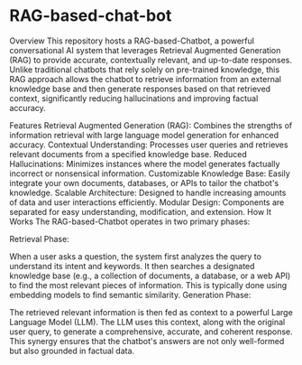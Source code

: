 # RAG-based-chat-bot
Overview
This repository hosts a RAG-based-Chatbot, a powerful conversational AI system that leverages Retrieval Augmented Generation (RAG) to provide accurate, contextually relevant, and up-to-date responses. Unlike traditional chatbots that rely solely on pre-trained knowledge, this RAG approach allows the chatbot to retrieve information from an external knowledge base and then generate responses based on that retrieved context, significantly reducing hallucinations and improving factual accuracy.

Features
Retrieval Augmented Generation (RAG): Combines the strengths of information retrieval with large language model generation for enhanced accuracy.
Contextual Understanding: Processes user queries and retrieves relevant documents from a specified knowledge base.
Reduced Hallucinations: Minimizes instances where the model generates factually incorrect or nonsensical information.
Customizable Knowledge Base: Easily integrate your own documents, databases, or APIs to tailor the chatbot's knowledge.
Scalable Architecture: Designed to handle increasing amounts of data and user interactions efficiently.
Modular Design: Components are separated for easy understanding, modification, and extension.
How It Works
The RAG-based-Chatbot operates in two primary phases:

Retrieval Phase:

When a user asks a question, the system first analyzes the query to understand its intent and keywords.
It then searches a designated knowledge base (e.g., a collection of documents, a database, or a web API) to find the most relevant pieces of information. This is typically done using embedding models to find semantic similarity.
Generation Phase:

The retrieved relevant information is then fed as context to a powerful Large Language Model (LLM).
The LLM uses this context, along with the original user query, to generate a comprehensive, accurate, and coherent response.
This synergy ensures that the chatbot's answers are not only well-formed but also grounded in factual data.
